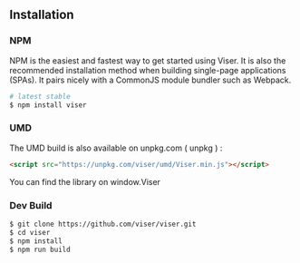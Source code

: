 ## Installation

### NPM

NPM is the easiest and fastest way to get started using Viser. It is also the recommended installation method when building single-page applications (SPAs). It pairs nicely with a CommonJS module bundler such as Webpack.

```bash
# latest stable
$ npm install viser
```

### UMD

The UMD build is also available on unpkg.com  ( unpkg )   :

```html
<script src="https://unpkg.com/viser/umd/Viser.min.js"></script>
```

You can find the library on window.Viser


### Dev Build

```bash
$ git clone https://github.com/viser/viser.git
$ cd viser
$ npm install
$ npm run build
```